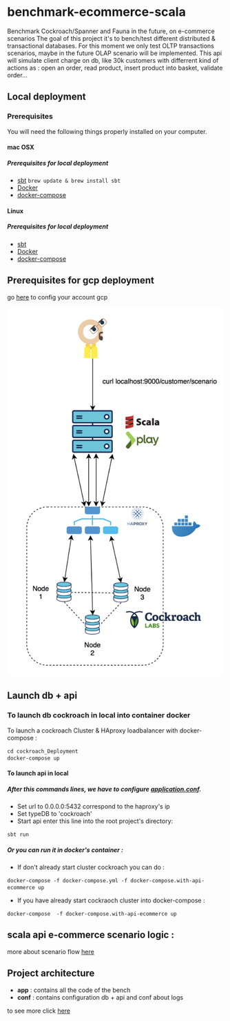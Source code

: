 # benchmark-ecommerce-scala
Benchmark Cockroach/Spanner and Fauna in the future, on e-commerce scenarios
The goal of this project it's to bench/test different distributed & transactional databases.
For this moment we only test OLTP transactions scenarios, maybe in the future OLAP scenario will be implemented.
This api will simulate client charge on db, like 30k customers with differrent kind of actions 
as : open an order, read product, insert product into basket, validate order...

## Local deployment

### Prerequisites

You will need the following things properly installed on your computer.

#### mac OSX
##### Prerequisites for local deployment
* [sbt](https://www.scala-sbt.org/1.x/docs/Installing-sbt-on-Mac.html)
`brew update & brew install sbt` 
* [Docker](https://docs.docker.com/docker-for-mac/install/) 
* [docker-compose](https://docs.docker.com/compose/install/) 

#### Linux
##### Prerequisites for local deployment
* [sbt](https://www.scala-sbt.org/0.13/docs/Installing-sbt-on-Linux.html) 
* [Docker](https://docs.docker.com/install/linux/docker-ce/ubuntu/) 
* [docker-compose](https://docs.docker.com/compose/install/) 



Prerequisites for gcp deployment
-
go [here](docs/gcp-configs.md) to config your account gcp

![alt text](public/images/global_stack_cockroach_local.png "global stack")


 
## Launch db + api
### To launch db cockroach in local into container docker

To launch a cockroach Cluster & HAproxy loadbalancer with docker-compose :

```
cd cockroach_Deployment
docker-compose up
```

#### To launch api in local
##### After this commands lines, we have to configure [application.conf](conf/application.conf).
* Set url to 0.0.0.0:5432 correspond to the haproxy's ip 
* Set typeDB to 'cockroach'
* Start api enter this line into the root project's directory:
```
sbt run
``` 

##### Or you can run it in docker's container :

* If don't already start cluster cockroach you can do :
```
docker-compose -f docker-compose.yml -f docker-compose.with-api-ecommerce up
```

* If you have already start cockraoch cluster into docker-compose : 
```
docker-compose  -f docker-compose.with-api-ecommerce up
```

## scala api e-commerce scenario logic :


more about scenario flow [here](docs/api-scenario-logic.md)

Project architecture 
-

* **app** : contains all the code of the bench
* **conf** : contains configuration db + api and conf about logs

to see more click [here](docs/archi-code.md)

